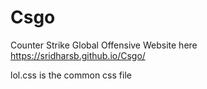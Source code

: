 # Csgo
Counter Strike Global Offensive  Website here
https://sridharsb.github.io/Csgo/


lol.css is the common css file
